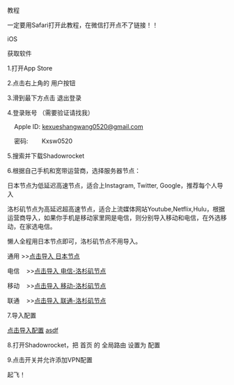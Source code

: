 教程

一定要用Safari打开此教程，在微信打开点不了链接！！

iOS

获取软件

1.打开App Store

2.点击右上角的 用户按钮

3.滑到最下方点击 退出登录

4.登录账号 （需要验证请找我）

    Apple ID: kexueshangwang0520@gmail.com
    
    密码:        Kxsw0520
    
5.搜索并下载Shadowrocket

6.根据自己手机和宽带运营商，选择服务器节点：

日本节点为低延迟高速节点，适合上Instagram, Twitter, Google，推荐每个人导入

洛杉矶节点为高延迟超高速节点，适合上流媒体网站Youtube,Netflix,Hulu，根据运营商导入，如果你手机是移动家里网是电信，则分别导入移动和电信，在外选移动，在家选电信。

懒人全程用日本节点即可，洛杉矶节点不用导入。

通用    >><a href="shadowrocket://add/vmess://YXV0bzo3NzVkNTNkMS0xMDdkLTRkNDctODFlMy1kM2U1YzIxM2UyMjVAYzZzNC5qYW1qYW1zLm5ldDo3Mjcx?remarks=%E6%97%A5%E6%9C%AC%E8%8A%82%E7%82%B9%20Instagram/Twitter/Google&path=/&obfs=none&alterId=8">点击导入 日本节点</a>

电信    >><a href="shadowrocket://add/vmess://YXV0bzo3NzVkNTNkMS0xMDdkLTRkNDctODFlMy1kM2U1YzIxM2UyMjVAYzZzMy5qYW1qYW1zLm5ldDo3Mjcx?remarks=%E7%94%B5%E4%BF%A1-%E6%B4%9B%E6%9D%89%E7%9F%B6%E8%8A%82%E7%82%B9%20Youtube/Netflix/Hulu&path=/&obfs=none&alterId=8">点击导入 电信-洛杉矶节点</a>

移动    >><a href="shadowrocket://add/ss://YWVzLTI1Ni1nY206U2d4QWFFTXNUOEtmRGJGaEBjNnMyLmphbWphbXMubmV0OjcyNzE#%E7%A7%BB%E5%8A%A8-%E6%B4%9B%E6%9D%89%E7%9F%B6%E8%8A%82%E7%82%B9%20Youtube/Netflix/Hulu">点击导入 移动-洛杉矶节点</a>

联通    >><a href="shadowrocket://add/ss://YWVzLTI1Ni1nY206U2d4QWFFTXNUOEtmRGJGaEBjNnMxLmphbWphbXMubmV0OjcyNzE#%E8%81%94%E9%80%9A-%E6%B4%9B%E6%9D%89%E7%9F%B6%E8%8A%82%E7%82%B9%20Youtube/Netflix/Hulu">点击导入 联通-洛杉矶节点</a>

7.导入配置

<a href="shadowrocket://config/add/https://h2y.github.io/Shadowrocket-ADBlock-Rules/sr_top500_banlist_ad.conf">点击导入配置</a>
[asdf](shadowrocket://config/add/https://h2y.github.io/Shadowrocket-ADBlock-Rules/sr_top500_banlist_ad.conf)

8.打开Shadowrocket，把 首页 的 全局路由 设置为 配置

9.点击开关并允许添加VPN配置

起飞！

